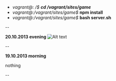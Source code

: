 * *vagrant@: /$* **_cd /vagrant/sites/game_**
* *vagrant@:/vagrant/sites/game$* **npm install**
* *vagrant@:/vagrant/sites/game$* **bash server.sh**

--

**20.10.2013 evening**
![Alt text](http://new.tinygrab.com/7020c0e8b029bf525024ddc07ae5cfbdea1c201e9e.png)

--

**19.10.2013 morning**

nothing

--

